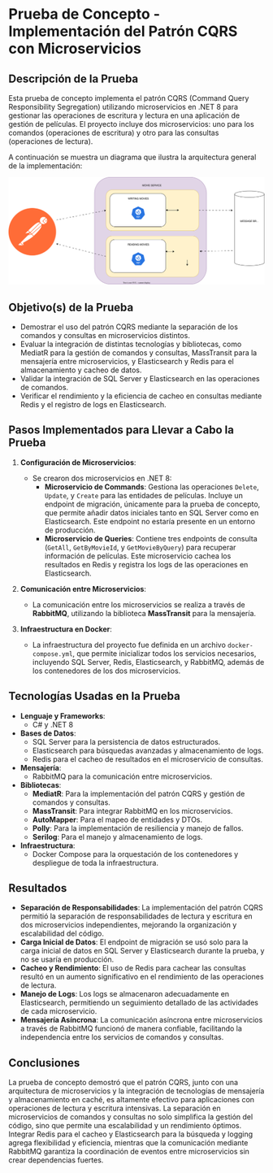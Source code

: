 # Prueba de Concepto - Implementación del Patrón CQRS con Microservicios

## Descripción de la Prueba
Esta prueba de concepto implementa el patrón CQRS (Command Query Responsibility Segregation) utilizando microservicios en .NET 8 para gestionar las operaciones de escritura y lectura en una aplicación de gestión de películas. El proyecto incluye dos microservicios: uno para los comandos (operaciones de escritura) y otro para las consultas (operaciones de lectura).

A continuación se muestra un diagrama que ilustra la arquitectura general de la implementación:

![Diagrama CQRS](assets/diagrama-cqrs.svg)

## Objetivo(s) de la Prueba
- Demostrar el uso del patrón CQRS mediante la separación de los comandos y consultas en microservicios distintos.
- Evaluar la integración de distintas tecnologías y bibliotecas, como MediatR para la gestión de comandos y consultas, MassTransit para la mensajería entre microservicios, y Elasticsearch y Redis para el almacenamiento y cacheo de datos.
- Validar la integración de SQL Server y Elasticsearch en las operaciones de comandos.
- Verificar el rendimiento y la eficiencia de cacheo en consultas mediante Redis y el registro de logs en Elasticsearch.

## Pasos Implementados para Llevar a Cabo la Prueba
1. **Configuración de Microservicios**: 
   - Se crearon dos microservicios en .NET 8:
     - **Microservicio de Commands**: Gestiona las operaciones `Delete`, `Update`, y `Create` para las entidades de películas. Incluye un endpoint de migración, únicamente para la prueba de concepto, que permite añadir datos iniciales tanto en SQL Server como en Elasticsearch. Este endpoint no estaría presente en un entorno de producción.
     - **Microservicio de Queries**: Contiene tres endpoints de consulta (`GetAll`, `GetByMovieId`, y `GetMovieByQuery`) para recuperar información de películas. Este microservicio cachea los resultados en Redis y registra los logs de las operaciones en Elasticsearch.
   
2. **Comunicación entre Microservicios**:
   - La comunicación entre los microservicios se realiza a través de **RabbitMQ**, utilizando la biblioteca **MassTransit** para la mensajería.

3. **Infraestructura en Docker**:
   - La infraestructura del proyecto fue definida en un archivo `docker-compose.yml`, que permite inicializar todos los servicios necesarios, incluyendo SQL Server, Redis, Elasticsearch, y RabbitMQ, además de los contenedores de los dos microservicios.

## Tecnologías Usadas en la Prueba
- **Lenguaje y Frameworks**: 
  - C# y .NET 8
- **Bases de Datos**:
  - SQL Server para la persistencia de datos estructurados.
  - Elasticsearch para búsquedas avanzadas y almacenamiento de logs.
  - Redis para el cacheo de resultados en el microservicio de consultas.
- **Mensajería**:
  - RabbitMQ para la comunicación entre microservicios.
- **Bibliotecas**:
  - **MediatR**: Para la implementación del patrón CQRS y gestión de comandos y consultas.
  - **MassTransit**: Para integrar RabbitMQ en los microservicios.
  - **AutoMapper**: Para el mapeo de entidades y DTOs.
  - **Polly**: Para la implementación de resiliencia y manejo de fallos.
  - **Serilog**: Para el manejo y almacenamiento de logs.
- **Infraestructura**:
  - Docker Compose para la orquestación de los contenedores y despliegue de toda la infraestructura.

## Resultados
- **Separación de Responsabilidades**: La implementación del patrón CQRS permitió la separación de responsabilidades de lectura y escritura en dos microservicios independientes, mejorando la organización y escalabilidad del código.
- **Carga Inicial de Datos**: El endpoint de migración se usó solo para la carga inicial de datos en SQL Server y Elasticsearch durante la prueba, y no se usaría en producción.
- **Cacheo y Rendimiento**: El uso de Redis para cachear las consultas resultó en un aumento significativo en el rendimiento de las operaciones de lectura.
- **Manejo de Logs**: Los logs se almacenaron adecuadamente en Elasticsearch, permitiendo un seguimiento detallado de las actividades de cada microservicio.
- **Mensajería Asíncrona**: La comunicación asíncrona entre microservicios a través de RabbitMQ funcionó de manera confiable, facilitando la independencia entre los servicios de comandos y consultas.

## Conclusiones
La prueba de concepto demostró que el patrón CQRS, junto con una arquitectura de microservicios y la integración de tecnologías de mensajería y almacenamiento en caché, es altamente efectivo para aplicaciones con operaciones de lectura y escritura intensivas. La separación en microservicios de comandos y consultas no solo simplifica la gestión del código, sino que permite una escalabilidad y un rendimiento óptimos. Integrar Redis para el cacheo y Elasticsearch para la búsqueda y logging agrega flexibilidad y eficiencia, mientras que la comunicación mediante RabbitMQ garantiza la coordinación de eventos entre microservicios sin crear dependencias fuertes.
